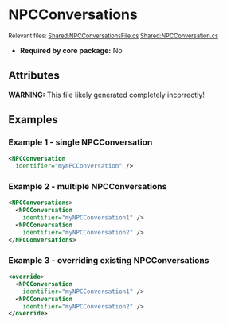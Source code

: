 # NPCConversations

<sub>Relevant files: [Shared:NPCConversationsFile.cs](https://github.com/Regalis11/Barotrauma/blob/master/Barotrauma/BarotraumaShared/SharedSource/ContentManagement/ContentFile/NPCConversationsFile.cs) [Shared:NPCConversation.cs](https://github.com/Regalis11/Barotrauma/blob/master/Barotrauma/BarotraumaShared/SharedSource\Characters\AI\NPCConversation.cs)</sub>
- **Required by core package:** No

## Attributes


**WARNING:** This file likely generated completely incorrectly!

## Examples

### Example 1 - single NPCConversation

```xml
<NPCConversation
  identifier="myNPCConversation" />
```

### Example 2 - multiple NPCConversations

```xml
<NPCConversations>
  <NPCConversation
    identifier="myNPCConversation1" />
  <NPCConversation
    identifier="myNPCConversation2" />
</NPCConversations>
```

### Example 3 - overriding existing NPCConversations

```xml
<override>
  <NPCConversation
    identifier="myNPCConversation1" />
  <NPCConversation
    identifier="myNPCConversation2" />
</override>
```

